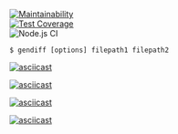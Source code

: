 [![Maintainability](https://api.codeclimate.com/v1/badges/ec2d362cf68403623883/maintainability)](https://codeclimate.com/github/akulahere/frontend-project-lvl2/maintainability)  
[![Test Coverage](https://api.codeclimate.com/v1/badges/ec2d362cf68403623883/test_coverage)](https://codeclimate.com/github/akulahere/frontend-project-lvl2/test_coverage)  
![Node.js CI](https://github.com/akulahere/frontend-project-lvl2/workflows/Node.js%20CI/badge.svg)  
```
$ gendiff [options] filepath1 filepath2
```  
[![asciicast](https://asciinema.org/a/fE0tejdiXa2htQodBWpP7DYtd.svg)](https://asciinema.org/a/fE0tejdiXa2htQodBWpP7DYtd)

[![asciicast](https://asciinema.org/a/VCGfMstw97qk18V3hUr9Mq0Ob.svg)](https://asciinema.org/a/VCGfMstw97qk18V3hUr9Mq0Ob)

[![asciicast](https://asciinema.org/a/n9xMuZCS9YdmPj9oYXh0wfSXG.svg)](https://asciinema.org/a/n9xMuZCS9YdmPj9oYXh0wfSXG)

[![asciicast](https://asciinema.org/a/mER9x6tyS1WRdxfFTAXD03ldX.svg)](https://asciinema.org/a/mER9x6tyS1WRdxfFTAXD03ldX)

